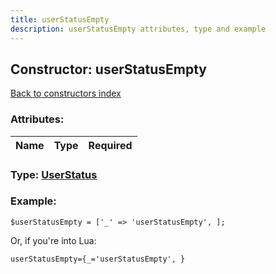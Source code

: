```yaml
---
title: userStatusEmpty
description: userStatusEmpty attributes, type and example
---
```

## Constructor: userStatusEmpty  
[Back to constructors index](index.md)



### Attributes:

| Name     |    Type       | Required |
|----------|:-------------:|---------:|



### Type: [UserStatus](../types/UserStatus.md)


### Example:

```
$userStatusEmpty = ['_' => 'userStatusEmpty', ];
```  

Or, if you're into Lua:  


```
userStatusEmpty={_='userStatusEmpty', }

```


